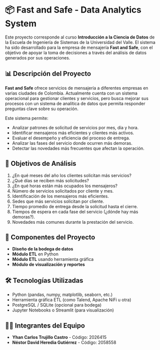 # 📦 Fast and Safe - Data Analytics System

Este proyecto corresponde al curso **Introducción a la Ciencia de Datos** de la Escuela de Ingeniería de Sistemas de la Universidad del Valle. El sistema ha sido desarrollado para la empresa de mensajería **Fast and Safe**, con el objetivo de apoyar la toma de decisiones a través del análisis de datos generados por sus operaciones.

## 📊 Descripción del Proyecto

**Fast and Safe** ofrece servicios de mensajería a diferentes empresas en varias ciudades de Colombia. Actualmente cuenta con un sistema operacional para gestionar clientes y servicios, pero busca mejorar sus procesos con un sistema de analítica de datos que permita responder preguntas clave sobre su operación.

Este sistema permite:

- Analizar patrones de solicitud de servicios por mes, día y hora.
- Identificar mensajeros más eficientes y clientes más activos.
- Evaluar el desempeño y eficiencia del proceso de entrega.
- Analizar las fases del servicio donde ocurren más demoras.
- Detectar las novedades más frecuentes que afectan la operación.

## 📌 Objetivos de Análisis

1. ¿En qué meses del año los clientes solicitan más servicios?
2. ¿Qué días se reciben más solicitudes?
3. ¿En qué horas están más ocupados los mensajeros?
4. Número de servicios solicitados por cliente y mes.
5. Identificación de los mensajeros más eficientes.
6. Sedes que más servicios solicitan por cliente.
7. Tiempo promedio de entrega desde la solicitud hasta el cierre.
8. Tiempos de espera en cada fase del servicio (¿dónde hay más demoras?).
9. Novedades más comunes durante la prestación del servicio.

## 🧱 Componentes del Proyecto

- **Diseño de la bodega de datos**  
- **Módulo ETL** en Python  
- **Módulo ETL** usando herramienta gráfica  
- **Módulo de visualización y reportes**

## 🛠️ Tecnologías Utilizadas

- Python (pandas, numpy, matplotlib, seaborn, etc.)
- Herramienta gráfica ETL (como Talend, Apache NiFi u otra)
- PostgreSQL / SQLite (opcional para bodega)
- Jupyter Notebooks o Streamlit (para visualización)

## 👨‍💻 Integrantes del Equipo

- **Yhan Carlos Trujillo Castro** - Código: 2026415  
- **Néstor David Heredia Gutiérrez** - Código: 2058558
